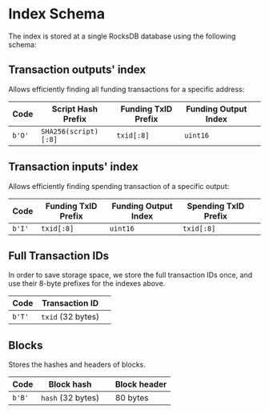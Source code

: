 # Index Schema

The index is stored at a single RocksDB database using the following schema:

## Transaction outputs' index

Allows efficiently finding all funding transactions for a specific address:

|  Code  | Script Hash Prefix   | Funding TxID Prefix   | Funding Output Index  |   |
| ------ | -------------------- | --------------------- | --------------------- | - |
| `b'O'` | `SHA256(script)[:8]` | `txid[:8]`            | `uint16`              |   |

## Transaction inputs' index

Allows efficiently finding spending transaction of a specific output:

|  Code  | Funding TxID Prefix  | Funding Output Index  | Spending TxID Prefix  |   |
| ------ | -------------------- | --------------------- | --------------------- | - |
| `b'I'` | `txid[:8]`           | `uint16`              | `txid[:8]`            |   |


## Full Transaction IDs

In order to save storage space, we store the full transaction IDs once, and use their 8-byte prefixes for the indexes above.

|  Code  | Transaction ID    |   |
| ------ | ----------------- | - |
| `b'T'` | `txid` (32 bytes) |   |


## Blocks

Stores the hashes and headers of blocks.

|  Code  | Block hash        |   | Block header          |
| ------ | ----------------- | - | --------------------- |
| `b'B'` | `hash` (32 bytes) |   | 80 bytes              |
